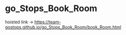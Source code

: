 # go_Stops_Book_Room
hoisted link -> https://team-gostops.github.io/go_Stops_Book_Room/book_Room.html
